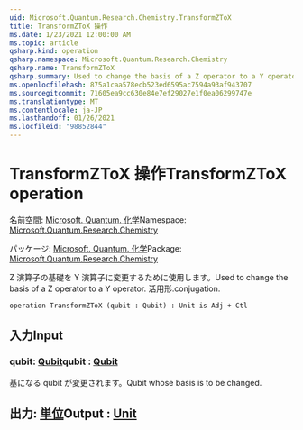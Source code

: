 ```yaml
---
uid: Microsoft.Quantum.Research.Chemistry.TransformZToX
title: TransformZToX 操作
ms.date: 1/23/2021 12:00:00 AM
ms.topic: article
qsharp.kind: operation
qsharp.namespace: Microsoft.Quantum.Research.Chemistry
qsharp.name: TransformZToX
qsharp.summary: Used to change the basis of a Z operator to a Y operator. conjugation.
ms.openlocfilehash: 875a1caa578ecb523ed6595ac7594a93af943707
ms.sourcegitcommit: 71605ea9cc630e84e7ef29027e1f0ea06299747e
ms.translationtype: MT
ms.contentlocale: ja-JP
ms.lasthandoff: 01/26/2021
ms.locfileid: "98852844"
---
```

# <a name="transformztox-operation"></a><span data-ttu-id="6d3f6-102">TransformZToX 操作</span><span class="sxs-lookup"><span data-stu-id="6d3f6-102">TransformZToX operation</span></span>

<span data-ttu-id="6d3f6-103">名前空間: [Microsoft. Quantum. 化学](xref:Microsoft.Quantum.Research.Chemistry)</span><span class="sxs-lookup"><span data-stu-id="6d3f6-103">Namespace: [Microsoft.Quantum.Research.Chemistry](xref:Microsoft.Quantum.Research.Chemistry)</span></span>

<span data-ttu-id="6d3f6-104">パッケージ: [Microsoft. Quantum. 化学](https://nuget.org/packages/Microsoft.Quantum.Research.Chemistry)</span><span class="sxs-lookup"><span data-stu-id="6d3f6-104">Package: [Microsoft.Quantum.Research.Chemistry](https://nuget.org/packages/Microsoft.Quantum.Research.Chemistry)</span></span>


<span data-ttu-id="6d3f6-105">Z 演算子の基礎を Y 演算子に変更するために使用します。</span><span class="sxs-lookup"><span data-stu-id="6d3f6-105">Used to change the basis of a Z operator to a Y operator.</span></span>
<span data-ttu-id="6d3f6-106">活用形.</span><span class="sxs-lookup"><span data-stu-id="6d3f6-106">conjugation.</span></span>

```qsharp
operation TransformZToX (qubit : Qubit) : Unit is Adj + Ctl
```


## <a name="input"></a><span data-ttu-id="6d3f6-107">入力</span><span class="sxs-lookup"><span data-stu-id="6d3f6-107">Input</span></span>

### <a name="qubit--qubit"></a><span data-ttu-id="6d3f6-108">qubit: [Qubit](xref:microsoft.quantum.lang-ref.qubit)</span><span class="sxs-lookup"><span data-stu-id="6d3f6-108">qubit : [Qubit](xref:microsoft.quantum.lang-ref.qubit)</span></span>

<span data-ttu-id="6d3f6-109">基になる qubit が変更されます。</span><span class="sxs-lookup"><span data-stu-id="6d3f6-109">Qubit whose basis is to be changed.</span></span>



## <a name="output--unit"></a><span data-ttu-id="6d3f6-110">出力: [単位](xref:microsoft.quantum.lang-ref.unit)</span><span class="sxs-lookup"><span data-stu-id="6d3f6-110">Output : [Unit](xref:microsoft.quantum.lang-ref.unit)</span></span>

